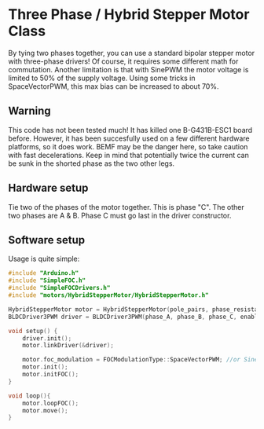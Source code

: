 # Three Phase / Hybrid Stepper Motor Class

By tying two phases together, you can use a standard bipolar stepper motor with three-phase drivers!
Of course, it requires some different math for commutation. Another limitation is that with SinePWM the motor voltage is limited to 50% of the supply voltage. Using some tricks in SpaceVectorPWM, this max bias can be increased to about 70%.

## Warning

This code has not been tested much! 
It has killed one B-G431B-ESC1 board before. 
However, it has been succesfully used on a few different hardware platforms, so it does work.
BEMF may be the danger here, so take caution with fast decelerations.
Keep in mind that potentially twice the current can be sunk in the shorted phase as the two other legs.

## Hardware setup

Tie two of the phases of the motor together. This is phase "C". The other two phases are A & B. Phase C must go last in the driver constructor. 


## Software setup

Usage is quite simple: 

```c++
#include "Arduino.h"
#include "SimpleFOC.h"
#include "SimpleFOCDrivers.h"
#include "motors/HybridStepperMotor/HybridStepperMotor.h"

HybridStepperMotor motor = HybridStepperMotor(pole_pairs, phase_resistance, kv, winding_inductance);
BLDCDriver3PWM driver = BLDCDriver3PWM(phase_A, phase_B, phase_C, enable);

void setup() {
    driver.init();
    motor.linkDriver(&driver);

    motor.foc_modulation = FOCModulationType::SpaceVectorPWM; //or SinePWM
    motor.init();
    motor.initFOC();
}

void loop(){
    motor.loopFOC();
    motor.move();
}
```